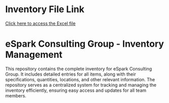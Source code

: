 # Inventory File Link
[Click here to access the Excel file](https://1drv.ms/x/c/7c869d97ef998c15/EREfF2Wc2TdCvJ5VaNdB-ssB16LbF88bnbCxQylnY8StZg?e=YjspEp&nav=MTVfezdEODk5ODM3LUI4ODAtNDlBOS1BRTMzLThBMTEzNTI0ODhBNH0)


# eSpark Consulting Group - Inventory Management

This repository contains the complete inventory for eSpark Consulting Group. It includes detailed entries for all items, along with their specifications, quantities, locations, and other relevant information. The repository serves as a centralized system for tracking and managing the inventory efficiently, ensuring easy access and updates for all team members.
